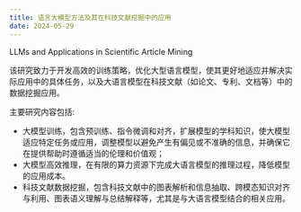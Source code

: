 ```yaml
---
title: 语言大模型方法及其在科技文献挖掘中的应用
date: 2024-05-29
---
```


LLMs and Applications in Scientific Article Mining

该研究致力于开发高效的训练策略，优化大型语言模型，使其更好地适应并解决实际应用中的具体任务，以及大语言模型在科技文献（如论文、专利、文档等）中的数据挖掘应用。

<!--more-->

主要研究内容包括: 
- 大模型训练，包含预训练、指令微调和对齐，扩展模型的学科知识，使大模型适应特定任务或应用，调整模型以避免产生有偏见或不准确的信息，并确保它在提供帮助时遵循适当的伦理和价值观；
- 大模型高效推理，在有限的算力资源下完成大语言模型的推理过程，降低模型的应用成本。
- 科技文献数据挖掘，包含科技文献中的图表解析和信息抽取、跨模态知识对齐与利用、图表语义理解与总结解释等，尤其是与大语言模型结合的相关应用。

